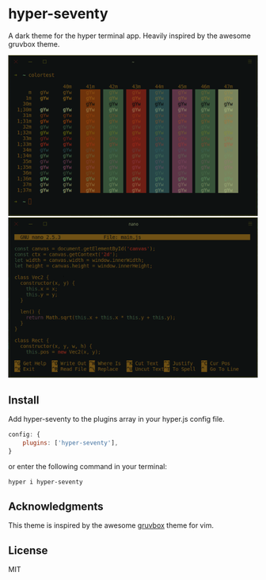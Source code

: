 # hyper-seventy

A dark theme for the hyper terminal app. Heavily inspired by the awesome gruvbox theme.

![preview image](https://github.com/DanJP2016/hyper-seventy/blob/master/preview.png)
![preview image2](https://github.com/DanJP2016/hyper-seventy/blob/master/screenshot.png)

## Install

Add hyper-seventy to the plugins array in your hyper.js config file.

```javascript
config: {
    plugins: ['hyper-seventy'],
}
```

or enter the following command in your terminal:

```sh
hyper i hyper-seventy
```

## Acknowledgments

This theme is inspired by the awesome [gruvbox](https://github.com/morhetz/gruvbox) theme for vim.

## License

MIT

